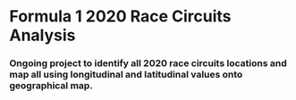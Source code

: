 # Formula 1 2020 Race Circuits Analysis

### Ongoing project to identify all 2020 race circuits locations and map all using longitudinal and latitudinal values onto geographical map.
